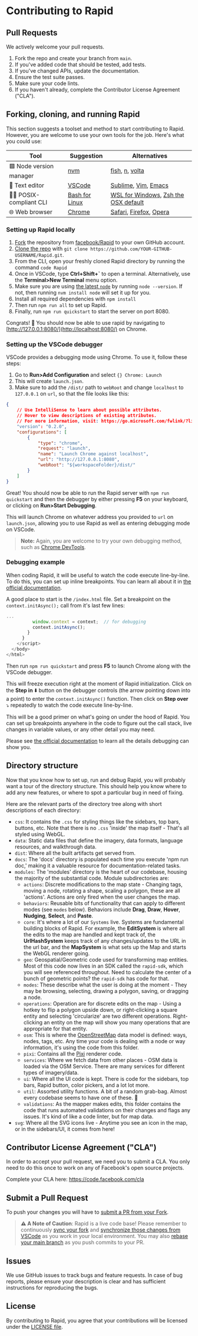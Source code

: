 # Contributing to Rapid

## Pull Requests
We actively welcome your pull requests.

1. Fork the repo and create your branch from `main`.
2. If you've added code that should be tested, add tests.
3. If you've changed APIs, update the documentation.
4. Ensure the test suite passes.
5. Make sure your code lints.
6. If you haven't already, complete the Contributor License Agreement ("CLA").

## Forking, cloning, and running Rapid
This section suggests a toolset and method to start contributing to Rapid. However, you are welcome to use your own tools for the job. Here's what you could use:

| Tool | Suggestion | Alternatives |
|---|---|---|
| 🟩 Node version manager | [nvm](https://github.com/nvm-sh/nvm) | [fish](https://github.com/jorgebucaran/nvm.fish), [n](https://github.com/tj/n), [volta](https://github.com/volta-cli/volta) |
| 📝 Text editor | [VSCode](https://code.visualstudio.com/) | [Sublime](https://www.sublimetext.com/), [Vim](https://www.vim.org/), [Emacs](https://www.gnu.org/software/emacs/) |
| 🧑‍💻 POSIX-compliant CLI | [Bash for Linux](https://www.gnu.org/software/bash/) | [WSL for Windows](https://learn.microsoft.com/en-us/windows/wsl/install), [Zsh the OSX default](https://www.zsh.org/) |
| 🌐 Web browser | [Chrome](https://www.google.com/chrome/) | [Safari](https://www.apple.com/safari/), [Firefox](https://www.mozilla.org/en-US/firefox/new/), [Opera](https://www.opera.com/) |

### Setting up Rapid locally
1. [Fork](https://docs.github.com/en/get-started/quickstart/fork-a-repo) the repository from [facebook/Rapid](https://github.com/facebook/Rapid) to your own GitHub account.
2. [Clone the repo](https://docs.github.com/en/repositories/creating-and-managing-repositories/cloning-a-repository) with `git clone https://github.com/YOUR-GITHUB-USERNAME/Rapid.git`.
3. From the CLI, open your freshly cloned Rapid directory by running the command `code Rapid`
4. Once in VSCode, type **Ctrl+Shift+`** to open a terminal. Alternatively, use the **Terminal>New Terminal** menu option.
5. Make sure you are using [the latest `node`](https://nodejs.org/en/download) by running `node --version`. If not, then running `nvm install node` will set it up for you.
6. Install all required dependencies with `npm install`
7. Then run `npm run all` to set up Rapid.
8. Finally, run `npm run quickstart` to start the server on port 8080.

Congrats! 🎉 You should now be able to use rapid by navigating to [http://127.0.0.1:8080/](http://localhost:8080/) on Chrome.

### Setting up the VSCode debugger
VSCode provides a debugging mode using Chrome. To use it, follow these steps:

1. Go to **Run>Add Configuration** and select `{} Chrome: Launch`
2. This will create `launch.json`.
3. Make sure to add the `/dist/` path to `webRoot` and change `localhost` to `127.0.0.1` on `url`, so that the file looks like this:
```json
{
    // Use IntelliSense to learn about possible attributes.
    // Hover to view descriptions of existing attributes.
    // For more information, visit: https://go.microsoft.com/fwlink/?linkid=830387
    "version": "0.2.0",
    "configurations": [
        {
            "type": "chrome",
            "request": "launch",
            "name": "Launch Chrome against localhost",
            "url": "http://127.0.0.1:8080",
            "webRoot": "${workspaceFolder}/dist/"
        }
    ]
}
```

Great! You should now be able to run the Rapid server with `npm run quickstart` and then the debugger by either pressing **F5** on your keyboard, or clicking on **Run>Start Debugging**.

This will launch Chrome on whatever address you provided to `url` on `launch.json`, allowing you to use Rapid as well as entering debugging mode on VSCode.

> **Note:** Again, you are welcome to try your own debugging method, such as [Chrome DevTools](https://developer.chrome.com/docs/devtools/javascript/breakpoints/).

### Debugging example

When coding Rapid, it will be useful to watch the code execute line-by-line. To do this, you can set up inline breakpoints. You can learn all about it in [the official documentation](https://code.visualstudio.com/docs/editor/debugging).

A good place to start is the `/index.html` file. Set a breakpoint on the `context.initAsync();` call from it's last few lines:

```javascript
...
          window.context = context;  // for debugging
          context.initAsync();
        }
      }
    </script>
  </body>
</html>
```
Then run `npm run quickstart` and press **F5** to launch Chrome along with the VSCode debugger.

This will freeze execution right at the moment of Rapid initialization. Click on the **Step in** :arrow_down: button on the debugger controls (the arrow pointing down into a point) to enter the `context.initAsync()` function. Then click on **Step over** :arrow_heading_down: repeatedly to watch the code execute line-by-line.

This will be a good primer on what's going on under the hood of Rapid. You can set up breakpoints anywhere in the code to figure out the call stack, live changes in variable values, or any other detail you may need.

Please see [the official documentation](https://code.visualstudio.com/docs/editor/debugging) to learn all the details debugging can show you.

## Directory structure

Now that you know how to set up, run and debug Rapid, you will probably want a tour of the directory structure. This should help you know where to add any new features, or where to spot a particular bug in need of fixing.

Here are the relevant parts of the directory tree along with short descriptions of each directory:

- `css`: It contains the `.css` for styling things like the sidebars, top bars, buttons, etc. Note that there is no `.css` 'inside' the map itself - That's all styled using WebGL.
- `data`: Static data files that define the imagery, data formats, language resources, and walkthrough data. 
- `dist`: Where all the built artifacts get served from. 
- `docs`: The 'docs' directory is populated each time you execute 'npm run doc,' making it a valuable resource for documentation-related tasks.
- `modules`: The 'modules' directory is the heart of our codebase, housing the majority of the substantial code. Module subdirectories are: 
    - `actions`: Discrete modifications to the map state - Changing tags, moving a node, rotating a shape, scaling a polygon, these are all 'actions'.  Actions are only fired when the user changes the map. 
    - `behaviors`: Reusable bits of functionality that can apply to different modes (see `modes` below). Behaviors include **Drag**, **Draw**, **Hover**, **Nudging**, **Select**, and **Paste**.
    - `core`:  It's where a lot of our `Systems` live. Systems are fundamental building blocks of Rapid. For example, the **EditSystem** is where all the edits to the map are handled and kept track of, the **UrlHashSystem** keeps track of any changes/updates to the URL in the url bar, and the **MapSystem** is what sets up the Map and starts the WebGL renderer going. 
    - `geo`: Geospatial/Geometric code used for transforming map entities. Most of this code now lives in an SDK called the `rapid-sdk`, which you will see referenced throughout. Need to calculate the center of a bunch of geometric points? the `rapid-sdk` has code for that. 
    - `modes`: These describe what the user is doing at the moment - They may be browsing, selecting, drawing a polygon, saving, or dragging a node.
    - `operations`: Operation are for discrete edits on the map - Using a hotkey to flip a polygon upside down, or right-clicking a square entity and selecting 'circularize' are two different operations. Right-clicking an entity on the map will show you many operations that are appropriate for that entity. 
    - `osm`: This is where the [OpenStreetMap](https://www.openstreetmap.org/) data model is defined: ways, nodes, tags, etc. Any time your code is dealing with a node or way information, it's using the code from this folder.
    - `pixi`: Contains all the [Pixi](https://pixijs.download/dev/docs/index.html) renderer code. 
    - `services`: Where we fetch data from other places - OSM data is loaded via the OSM Service. There are many services for different types of imagery/data.
    - `ui`: Where all the UI code is kept. There is code for the sidebars, top bars, Rapid button, color pickers, and a lot lot more.
    - `util`: Assorted utility functions. A bit of a random grab-bag. Almost every codebase seems to have one of these. 🙂 
    - `validations`: As the mapper makes edits, this folder contains the code that runs automated validations on their changes and flags any issues. It's kind of like a code linter, but for map data.
- `svg`: Where all the SVG icons live - Anytime you see an icon in the map, or in the sidebars/UI, it comes from here!

## Contributor License Agreement ("CLA")
In order to accept your pull request, we need you to submit a CLA. You only need
to do this once to work on any of Facebook's open source projects.

Complete your CLA here: <https://code.facebook.com/cla>

## Submit a Pull Request

To push your changes you will have to [submit a PR from your Fork](https://docs.github.com/en/github-ae@latest/pull-requests/collaborating-with-pull-requests/proposing-changes-to-your-work-with-pull-requests/creating-a-pull-request-from-a-fork).

> **⚠️ A Note of Caution**: Rapid is a live code base! Please remember to continuously [sync your fork](https://docs.github.com/en/pull-requests/collaborating-with-pull-requests/working-with-forks/syncing-a-fork) and [synchronize those changes from VSCode](https://code.visualstudio.com/docs/sourcecontrol/overview#:~:text=There%20is%20a%20Synchronize%20Changes,commits%20to%20the%20upstream%20branch.) as you work in your local environment. You may also [rebase your main branch](https://github.blog/changelog/2022-02-03-more-ways-to-keep-your-pull-request-branch-up-to-date/) as you push commits to your PR.

## Issues
We use GitHub issues to track bugs and feature requests. In case of bug reports, please ensure your description is clear and has sufficient instructions for reproducing the bugs.

## License
By contributing to Rapid, you agree that your contributions will be licensed under the [LICENSE file](LICENSE.md).